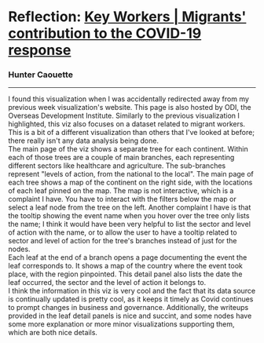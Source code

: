 # Reflection: [Key Workers | Migrants' contribution to the COVID-19 response](https://www.odi.org/migrant-key-workers-covid-19/)
### Hunter Caouette
---
I found this visualization when I was accidentally redirected away from my previous week visualization's website. This page is also hosted by ODI, the Overseas Development Institute. Similarly to the previous visualization I highlighted, this viz also focuses on a dataset related to migrant workers. This is a bit of a different visualization than others that I've looked at before; there really isn't any data analysis being done.  
The main page of the viz shows a separate tree for each continent. Within each of those trees are a couple of main branches, each representing different sectors like healthcare and agriculture. The sub-branches represent "levels of action, from the national to the local". The main page of each tree shows a map of the continent on the right side, with the locations of each leaf pinned on the map. 
The map is not interactive, which is a complaint I have. You have to interact with the filters below the map or select a leaf node from the tree on the left. Another complaint I have is that the tooltip showing the event name when you hover over the tree only lists the name; I think it would have been very helpful to list the sector and level of action with the name, or to allow the user to have a tooltip related to sector and level of action for the tree's branches instead of just for the nodes.  
Each leaf at the end of a branch opens a page documenting the event the leaf corresponds to. It shows a map of the country where the event took place, with the region pinpointed. This detail panel also lists the date the leaf occurred, the sector and the level of action it belongs to.  
I think the information in this viz is very cool and the fact that its data source is continually updated is pretty cool, as it keeps it timely as Covid continues to prompt changes in business and governance. Additionally, the writeups provided in the leaf detail panels is nice and succint, and some nodes have some more explanation or more minor visualizations supporting them, which are both nice details.
